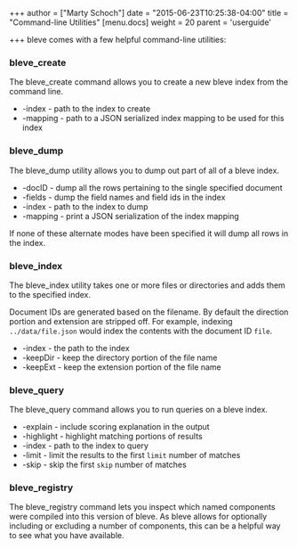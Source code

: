 +++
author = ["Marty Schoch"]
date = "2015-06-23T10:25:38-04:00"
title = "Command-line Utilities"
[menu.docs]
weight = 20
parent = 'userguide'

+++
bleve comes with a few helpful command-line utilities:


### bleve_create

The bleve_create command allows you to create a new bleve index from the command line.

* -index - path to the index to create
* -mapping - path to a JSON serialized index mapping to be used for this index

### bleve_dump

The bleve_dump utility allows you to dump out part of all of a bleve index.

* -docID - dump all the rows pertaining to the single specified document
* -fields - dump the field names and field ids in the index
* -index - path to the index to dump
* -mapping - print a JSON serialization of the index mapping

If none of these alternate modes have been specified it will dump all rows in the index.

### bleve_index

The bleve_index utility takes one or more files or directories and adds them to the specified index.

Document IDs are generated based on the filename.  By default the direction portion and extension are stripped off.  For example, indexing `../data/file.json` would index the contents with the document ID `file`.

* -index - the path to the index
* -keepDir - keep the directory portion of the file name
* -keepExt - keep the extension portion of the file name

### bleve_query

The bleve_query command allows you to run queries on a bleve index.

* -explain - include scoring explanation in the output
* -highlight - highlight matching portions of results
* -index - path to the index to query
* -limit - limit the results to the first `limit` number of matches
* -skip - skip the first `skip` number of matches

### bleve_registry

The bleve_registry command lets you inspect which named components were compiled into this version of bleve.  As bleve allows for optionally including or excluding a number of components, this can be a helpful way to see what you have available.